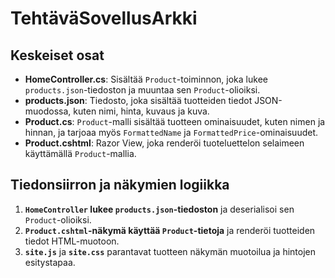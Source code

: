 # TehtäväSovellusArkki

## Keskeiset osat

- **HomeController.cs**: Sisältää `Product`-toiminnon, joka lukee `products.json`-tiedoston ja muuntaa sen `Product`-olioiksi.
- **products.json**: Tiedosto, joka sisältää tuotteiden tiedot JSON-muodossa, kuten nimi, hinta, kuvaus ja kuva.
- **Product.cs**: `Product`-malli sisältää tuotteen ominaisuudet, kuten nimen ja hinnan, ja tarjoaa myös `FormattedName` ja `FormattedPrice`-ominaisuudet.
- **Product.cshtml**: Razor View, joka renderöi tuoteluettelon selaimeen käyttämällä `Product`-mallia.

## Tiedonsiirron ja näkymien logiikka

1. **`HomeController` lukee `products.json`-tiedoston** ja deserialisoi sen `Product`-olioiksi.
2. **`Product.cshtml`-näkymä käyttää `Product`-tietoja** ja renderöi tuotteiden tiedot HTML-muotoon.
3. **`site.js`** ja **`site.css`** parantavat tuotteen näkymän muotoilua ja hintojen esitystapaa.
